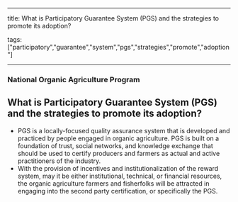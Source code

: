 
---

title: What is Participatory Guarantee System (PGS) and the strategies to promote its adoption?

tags: ["participatory","guarantee","system","pgs","strategies","promote","adoption"]

---

### National Organic Agriculture Program

## What is Participatory Guarantee System (PGS) and the strategies to promote its adoption?


 - PGS is a locally-focused quality assurance system that is developed and practiced by people engaged in organic agriculture. PGS is built on a foundation of trust, social networks, and knowledge exchange that should be used to certify producers and farmers as actual and active practitioners of the industry. 
 - With the provision of incentives and institutionalization of the reward system, may it be either institutional,  technical, or financial resources, the organic agriculture farmers and fisherfolks will be attracted in engaging into the second party certification, or specifically the PGS.
